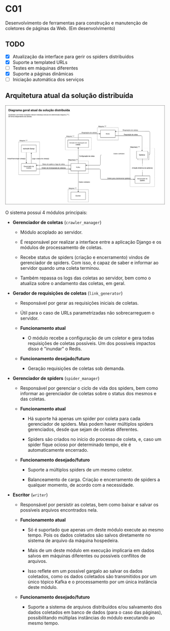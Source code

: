 # C01

Desenvolvimento de ferramentas para construção e manutenção de coletores de páginas da Web. (Em desenvolvimento)

## TODO

- [x] Atualização da interface para gerir os spiders distribuídos
- [x] Suporte a templated URLs
- [ ] Testes em máquinas diferentes
- [x] Suporte a páginas dinâmicas
- [ ] Iniciação automática dos serviços

## Arquitetura atual da solução distribuída

![Arquitetura](sist_dist_diagram.png) 

O sistema possui 4 módulos principais:

- **Gerenciador de coletas** (`crawler_manager`)
    - Módulo acoplado ao servidor. 

    - É responsável por realizar a interface entre a aplicação Django e os módulos de processamento de coletas.

    - Recebe status de spiders (criação e encerramento) vindos de gerenciador de spiders. Com isso, é capaz de saber e informar ao servidor quando uma coleta terminou.

    - Também repassa os logs das coletas ao servidor, bem como o atualiza sobre o andamento das coletas, em geral.

- **Gerador de requisições de coletas** (`link_generator`)
    - Responsável por gerar as requisições iniciais de coletas. 

    - Útil para o caso de URLs parametrizadas não sobrecarreguem o servidor.

    - **Funcionamento atual**

        - O módulo recebe a configuração de um coletor e gera todas requisições de coletas possíveis. Um dos possíveis impactos disso é "inundar" o Redis.

    - **Funcionamento desejado/futuro**
        
        - Geração requisições de coletas sob demanda. 

- **Gerenciador de spiders** (`spider_manager`)
    - Responsável por gerenciar o ciclo de vida dos spiders, bem como informar ao gerenciador de coletas sobre o status dos mesmos e das coletas.

    - **Funcionamento atual**

        - Há suporte há apenas um spider por coleta para cada gerenciador de spiders. Mas podem haver múltiplos spiders gerenciados, desde que sejam de coletas diferentes.

        - Spiders são criados no início do processo de coleta, e, caso um spider fique ocioso por determinado tempo, ele é automaticamente encerrado.

    - **Funcionamento desejado/futuro**

        - Suporte a múltiplos spiders de um mesmo coletor.

        - Balanceamento de carga. Criação e encerramento de spiders a qualquer momento, de acordo com a necessidade. 

- **Escritor** (`writer`)
    - Responsável por persistir as coletas, bem como baixar e salvar os possíveis arquivos encontrados nela.

    - **Funcionamento atual**

        - Só é suportado que apenas um deste módulo execute ao mesmo tempo. Pois os dados coletados são salvos diretamente no sistema de arquivo da máquina hospedeira.

        - Mais de um deste módulo em execução implicaria em dados salvos em máquinas diferentes ou possíveis conflitos de arquivos.

        - Isso reflete em um possível gargalo ao salvar os dados coletados, como os dados coletados são transmitidos por um único tópico Kafka e o processamento por um única instância deste módulo.

    - **Funcionamento desejado/futuro**

        - Suporte a sistema de arquivos distribuídos e/ou salvamento dos dados coletados em banco de dados (para o caso das páginas), possibilitando múltiplas instâncias do módulo executando ao mesmo tempo.